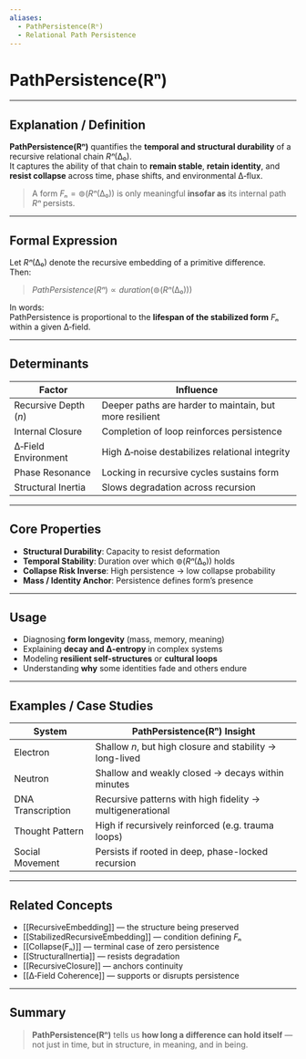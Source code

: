 ```yaml
---
aliases:
  - PathPersistence(Rⁿ)
  - Relational Path Persistence
---
```


# PathPersistence(Rⁿ)

---

## Explanation / Definition

**PathPersistence(Rⁿ)** quantifies the **temporal and structural durability** of a recursive relational chain $Rⁿ(∆₀)$.  
It captures the ability of that chain to **remain stable**, **retain identity**, and **resist collapse** across time, phase shifts, and environmental ∆‑flux.

> A form $Fₙ = ⊚(Rⁿ(∆₀))$ is only meaningful **insofar as** its internal path $Rⁿ$ persists.

---

## Formal Expression

Let $Rⁿ(∆₀)$ denote the recursive embedding of a primitive difference.  
Then:

> $PathPersistence(Rⁿ) ∝ duration(⊚(Rⁿ(∆₀)))$

In words:  
PathPersistence is proportional to the **lifespan of the stabilized form** $Fₙ$ within a given ∆‑field.

---

## Determinants

| Factor                  | Influence                                                   |
|-------------------------|-------------------------------------------------------------|
| Recursive Depth ($n$)   | Deeper paths are harder to maintain, but more resilient     |
| Internal Closure        | Completion of loop reinforces persistence                   |
| ∆‑Field Environment     | High ∆‑noise destabilizes relational integrity              |
| Phase Resonance         | Locking in recursive cycles sustains form                   |
| Structural Inertia      | Slows degradation across recursion                          |

---

## Core Properties

- **Structural Durability**: Capacity to resist deformation  
- **Temporal Stability**: Duration over which $⊚(Rⁿ(∆₀))$ holds  
- **Collapse Risk Inverse**: High persistence → low collapse probability  
- **Mass / Identity Anchor**: Persistence defines form’s presence

---

## Usage

- Diagnosing **form longevity** (mass, memory, meaning)  
- Explaining **decay and ∆‑entropy** in complex systems  
- Modeling **resilient self-structures** or **cultural loops**  
- Understanding **why** some identities fade and others endure

---

## Examples / Case Studies

| System             | PathPersistence(Rⁿ) Insight                                 |
|--------------------|-------------------------------------------------------------|
| Electron           | Shallow $n$, but high closure and stability → long-lived    |
| Neutron            | Shallow and weakly closed → decays within minutes           |
| DNA Transcription  | Recursive patterns with high fidelity → multigenerational   |
| Thought Pattern    | High if recursively reinforced (e.g. trauma loops)          |
| Social Movement    | Persists if rooted in deep, phase-locked recursion          |

---

## Related Concepts

- [[RecursiveEmbedding]] — the structure being preserved  
- [[StabilizedRecursiveEmbedding]] — condition defining $Fₙ$  
- [[Collapse(Fₙ)]] — terminal case of zero persistence  
- [[StructuralInertia]] — resists degradation  
- [[RecursiveClosure]] — anchors continuity  
- [[∆‑Field Coherence]] — supports or disrupts persistence  

---

## Summary

> **PathPersistence(Rⁿ)** tells us **how long a difference can hold itself** —  
> not just in time, but in structure, in meaning, and in being.

